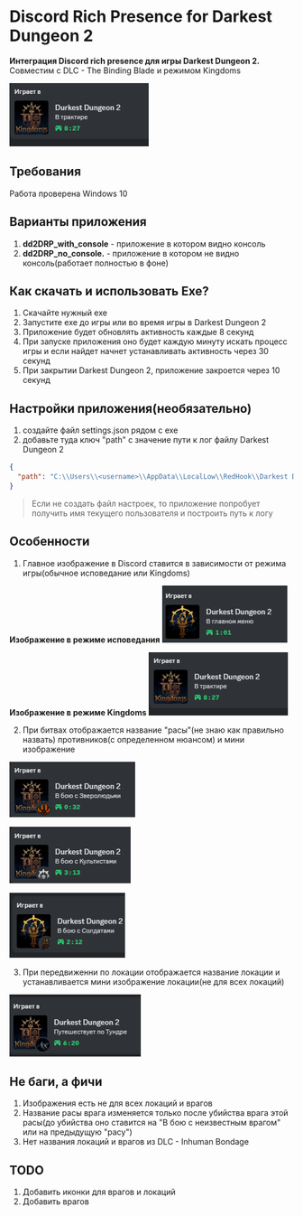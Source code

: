 # Discord Rich Presence for Darkest Dungeon 2


**Интеграция Discord rich presence для игры Darkest Dungeon 2.**
Совместим с DLC - The Binding Blade и режимом Kingdoms

![plot](/static/md/kingdoms_inn.png)

## Требования
Работа проверена Windows 10

## Варианты приложения
1. **dd2DRP_with_console** - приложение в котором видно консоль
2. **dd2DRP_no_console.** - приложение в котором не видно консоль(работает полностью в фоне)

## Как скачать и использовать Exe?
1. Скачайте нужный exe
2. Запустите exe до игры или во время игры в Darkest Dungeon 2
3. Приложение будет обновлять активность каждые 8 секунд
4. При запуске приложения оно будет каждую минуту искать процесс игры и если найдет начнет устанавливать активность через 30 секунд
5. При закрытии Darkest Dungeon 2, приложение закроется через 10 секунд

## Настройки приложения(необязательно)
1. создайте файл settings.json рядом с exe
2. добавьте туда ключ "path" с значение пути к лог файлу Darkest Dungeon 2
```json
{
  "path": "C:\\Users\\<username>\\AppData\\LocalLow\\RedHook\\Darkest Dungeon II\\Player.log"
}
```
>Если не создать файл настроек, то приложение попробует получить имя текущего пользователя и построить путь к логу

## Особенности
1. Главное изображение в Discord ставится в зависимости от режима игры(обычное исповедание или Kingdoms)

**Изображение в режиме исповедания**
![plot](/static/md/main_menu.png)

**Изображение в режиме Kingdoms**
![plot](/static/md/kingdoms_inn.png)

2. При битвах отображается название "расы"(не знаю как правильно назвать) противников(с определенном нюансом) и мини изображение

![plot](/static/md/beastman_kingdoms.png)

![plot](/static/md/kingdoms_kultist.png)

![plot](/static/md/military_battle.png)

3. При передвиженни по локации  отображается название локации и устанавливается мини изображение локации(не для всех локаций)

![plot](/static/md/tundra.png)

## Не баги, а фичи
1. Изображения есть не для всех локаций и врагов
2. Название расы врага изменяется только после убийства врага этой расы(до убийства оно ставится на "В бою с неизвестным врагом" или на предыдущую "расу")
3. Нет названия локаций и врагов из DLC - Inhuman Bondage

## TODO
1. Добавить иконки для врагов и локаций
2. Добавить врагов